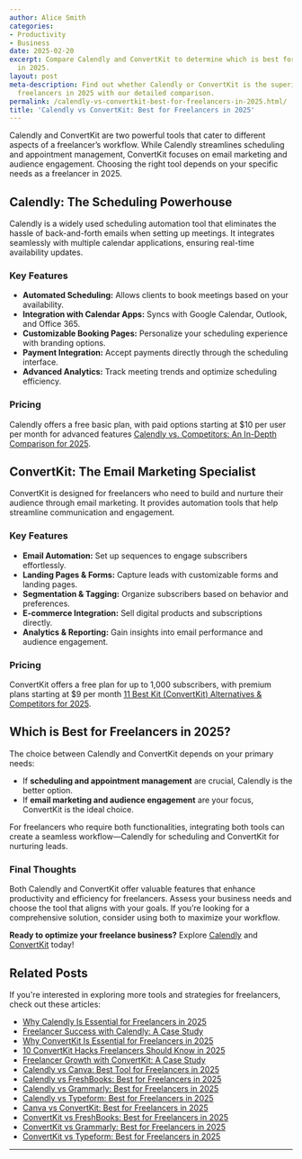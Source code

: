 ```yaml
---
author: Alice Smith
categories:
- Productivity
- Business
date: 2025-02-20
excerpt: Compare Calendly and ConvertKit to determine which is best for freelancers
  in 2025.
layout: post
meta-description: Find out whether Calendly or ConvertKit is the superior choice for
  freelancers in 2025 with our detailed comparison.
permalink: /calendly-vs-convertkit-best-for-freelancers-in-2025.html/
title: 'Calendly vs ConvertKit: Best for Freelancers in 2025'
---
```


Calendly and ConvertKit are two powerful tools that cater to different aspects of a freelancer’s workflow. While Calendly streamlines scheduling and appointment management, ConvertKit focuses on email marketing and audience engagement. Choosing the right tool depends on your specific needs as a freelancer in 2025.

## Calendly: The Scheduling Powerhouse
Calendly is a widely used scheduling automation tool that eliminates the hassle of back-and-forth emails when setting up meetings. It integrates seamlessly with multiple calendar applications, ensuring real-time availability updates.

### Key Features
- **Automated Scheduling:** Allows clients to book meetings based on your availability.
- **Integration with Calendar Apps:** Syncs with Google Calendar, Outlook, and Office 365.
- **Customizable Booking Pages:** Personalize your scheduling experience with branding options.
- **Payment Integration:** Accept payments directly through the scheduling interface.
- **Advanced Analytics:** Track meeting trends and optimize scheduling efficiency.

### Pricing
Calendly offers a free basic plan, with paid options starting at $10 per user per month for advanced features [Calendly vs. Competitors: An In-Depth Comparison for 2025](https://blogs.zoftwarehub.com/calendly-vs-competitors-an-in-depth-comparison-for-2025/).

## ConvertKit: The Email Marketing Specialist
ConvertKit is designed for freelancers who need to build and nurture their audience through email marketing. It provides automation tools that help streamline communication and engagement.

### Key Features
- **Email Automation:** Set up sequences to engage subscribers effortlessly.
- **Landing Pages & Forms:** Capture leads with customizable forms and landing pages.
- **Segmentation & Tagging:** Organize subscribers based on behavior and preferences.
- **E-commerce Integration:** Sell digital products and subscriptions directly.
- **Analytics & Reporting:** Gain insights into email performance and audience engagement.

### Pricing
ConvertKit offers a free plan for up to 1,000 subscribers, with premium plans starting at $9 per month [11 Best Kit (ConvertKit) Alternatives & Competitors for 2025](https://www.omnisend.com/blog/kit-alternatives/).

## Which is Best for Freelancers in 2025?
The choice between Calendly and ConvertKit depends on your primary needs:
- If **scheduling and appointment management** are crucial, Calendly is the better option.
- If **email marketing and audience engagement** are your focus, ConvertKit is the ideal choice.

For freelancers who require both functionalities, integrating both tools can create a seamless workflow—Calendly for scheduling and ConvertKit for nurturing leads.

### Final Thoughts
Both Calendly and ConvertKit offer valuable features that enhance productivity and efficiency for freelancers. Assess your business needs and choose the tool that aligns with your goals. If you’re looking for a comprehensive solution, consider using both to maximize your workflow.

**Ready to optimize your freelance business?** Explore [Calendly](https://blogs.zoftwarehub.com/calendly-vs-competitors-an-in-depth-comparison-for-2025/) and [ConvertKit](https://www.omnisend.com/blog/kit-alternatives/) today!

## Related Posts
If you're interested in exploring more tools and strategies for freelancers, check out these articles:
- [Why Calendly Is Essential for Freelancers in 2025](/why-calendly-is-essential-for-freelancers-in-2025.html/)
- [Freelancer Success with Calendly: A Case Study](/freelancer-success-with-calendly-a-case-study.html/)
- [Why ConvertKit Is Essential for Freelancers in 2025](/why-convertkit-is-essential-for-freelancers-in-2025.html/)
- [10 ConvertKit Hacks Freelancers Should Know in 2025](/10-convertkit-hacks-freelancers-should-know-in-2025.html/)
- [Freelancer Growth with ConvertKit: A Case Study](/freelancer-growth-with-convertkit-a-case-study.html/)
- [Calendly vs Canva: Best Tool for Freelancers in 2025](/calendly-vs-canva-best-tool-for-freelancers-in-2025.html/)
- [Calendly vs FreshBooks: Best for Freelancers in 2025](/calendly-vs-freshbooks-best-for-freelancers-in-2025.html/)
- [Calendly vs Grammarly: Best for Freelancers in 2025](/calendly-vs-grammarly-best-for-freelancers-in-2025.html/)
- [Calendly vs Typeform: Best for Freelancers in 2025](/calendly-vs-typeform-best-for-freelancers-in-2025.html/)
- [Canva vs ConvertKit: Best for Freelancers in 2025](/canva-vs-convertkit-best-for-freelancers-in-2025.html/)
- [ConvertKit vs FreshBooks: Best for Freelancers in 2025](/convertkit-vs-freshbooks-best-for-freelancers-in-2025.html/)
- [ConvertKit vs Grammarly: Best for Freelancers in 2025](/convertkit-vs-grammarly-best-for-freelancers-in-2025.html/)
- [ConvertKit vs Typeform: Best for Freelancers in 2025](/convertkit-vs-typeform-best-for-freelancers-in-2025.html/)
---
